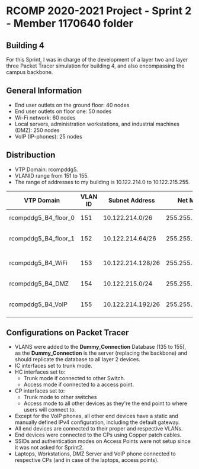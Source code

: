 RCOMP 2020-2021 Project - Sprint 2 - Member 1170640 folder
===========================================

## Building 4

For this Sprint, I was in charge of the development of a layer two and layer three Packet Tracer simulation for building 4, and also encompassing the campus backbone.

## General Information
- End user outlets on the ground floor: 40 nodes
- End user outlets on floor one: 50 nodes
- Wi-Fi network: 60 nodes
- Local servers, administration workstations, and industrial machines (DMZ): 250 nodes
- VoIP (IP-phones): 25 nodes

## Distribuction

- VTP Domain: rcompddg5.
- VLANID range from 151 to 155.
- The range of addresses to my building is 10.122.214.0 to 10.122.215.255.

| VTP Domain  | VLAN ID | Subnet Address  | Net Mask  | Available Address Range  |  Broadcast Address |
|---|---|---|---|---|---|
| rcompddg5_B4_floor_0 | 151  | 10.122.214.0/26 | 255.255.255.192  | 10.122.214.1 - 10.122.214.62  | 10.122.214.63  |
| rcompddg5_B4_floor_1 | 152  | 10.122.214.64/26   | 255.255.255.192  | 10.122.214.65 - 10.122.214.126  | 10.122.214.127 |
| rcompddg5_B4_WiFi |  153 | 10.122.214.128/26  | 255.255.255.192 | 10.122.214.129 - 10.122.214.190  | 10.122.214.191 |
| rcompddg5_B4_DMZ |  154 | 10.122.215.0/24  | 255.255.255.0 | 10.122.215.1 - 10.122.215.254  |  10.122.215.255 |
| rcompddg5_B4_VoIP |  155 | 10.122.214.192/26 | 255.255.255.192  | 10.122.214.193 - 10.122.214.254  | 10.122.214.255  |

## Configurations on Packet Tracer

- VLANS were added to the **Dummy_Connection** Database (135 to 155), as the **Dummy_Connection** is the server (replacing the backbone) and should replicate the database to all layer 2 devices.
- IC interfaces set to trunk mode.
- HC interfaces set to:
    - Trunk mode if connected to other Switch.
    - Access mode if connected to a access point.
- CP interfaces set to:
    - Trunk mode to other switches
    - Access mode to all other devices as they're the end point to where users will connect to.
- Except for the VoIP phones, all other end devices have a static and manually defined IPv4 configuration, including the default gateway.
- All end devices are connected to their proper and respective VLANs.
- End devices were connected to the CPs using Copper patch cables.
- SSIDs and authentication modes on Access Points were not setup since it was not asked for Sprint2.
- Laptops, Workstations, DMZ Server and VoIP phone connected to respective CPs (and in case of the laptops, access points).

